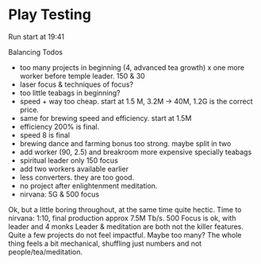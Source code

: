 # Play Testing

Run start at 19:41

Balancing Todos

- too many projects in beginning (4, advanced tea growth)
x one more worker before temple leader. 150 & 30
- laser focus & techniques of focus?
- too little teabags in beginning?
- speed + way too cheap. start at 1.5 M, 3.2M -> 40M, 1.2G is the correct price.
- same for brewing speed and efficiency. start at 1.5M
- efficiency 200% is final.
- speed 8 is final
- brewing dance and farming bonus too strong. maybe split in two
- add worker (90, 2.5) and breakroom more expensive specially teabags
- spiritual leader only 150 focus
- add two workers available earlier
- less converters. they are too good.
- no project after enlightenment meditation.
- nirvana: 5G & 500 focus

Ok, but a little boring throughout, at the same time quite hectic.
Time to nirvana: 1:10, final production approx 7.5M Tb/s.
500 Focus is ok, with leader and 4 monks
Leader & meditation are both not the killer features.
Quite a few projects do not feel impactful. Maybe too many?
The whole thing feels a bit mechanical, shuffling just numbers and not people/tea/meditation.
